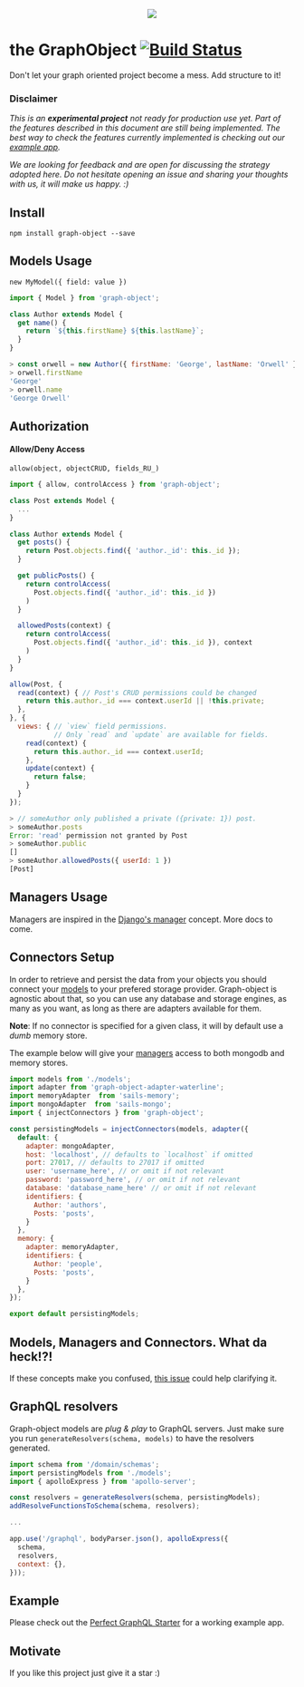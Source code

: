 <p align="center">
  <img src="http://www.pixhoster.info/f/2016-09/d78d3dff14fb32cd46f058c237e1b6ac.jpg" />
</p>

# the GraphObject [![Build Status](https://travis-ci.org/Quadric/graph-object.svg?branch=master)](https://travis-ci.org/Quadric/graph-object)
Don't let your graph oriented project become a mess. Add structure to it!

### Disclaimer

_This is an **experimental project** not ready for production use yet.
Part of the features described in this document are still being implemented.
The best way to check the features currently implemented is checking out our [example app](https://github.com/Quadric/perfect-graphql-starter)._

_We are looking for feedback and are open for discussing the strategy adopted here.
Do not hesitate opening an issue and sharing your thoughts with us, it will make us happy. :)_

## Install
```
npm install graph-object --save
```

## Models Usage
`new MyModel({ field: value })`

```js
import { Model } from 'graph-object';

class Author extends Model {
  get name() {
    return `${this.firstName} ${this.lastName}`;
  }
}
```

```js
> const orwell = new Author({ firstName: 'George', lastName: 'Orwell' });
> orwell.firstName
'George'
> orwell.name
'George Orwell'
```

## Authorization

#### Allow/Deny Access

`allow(object, objectCRUD, fields_RU_)`

```js
import { allow, controlAccess } from 'graph-object';

class Post extends Model {
  ...
}

class Author extends Model {
  get posts() {
    return Post.objects.find({ 'author._id': this._id });
  }

  get publicPosts() {
    return controlAccess(
      Post.objects.find({ 'author._id': this._id })
    )
  }

  allowedPosts(context) {
    return controlAccess(
      Post.objects.find({ 'author._id': this._id }), context
    )
  }
}

allow(Post, {
  read(context) { // Post's CRUD permissions could be changed
    return this.author._id === context.userId || !this.private;
  },
}, {
  views: { // `view` field permissions.
           // Only `read` and `update` are available for fields.
    read(context) {
      return this.author._id === context.userId;
    },
    update(context) {
      return false;
    }
  }
});
```

```js
> // someAuthor only published a private ({private: 1}) post.
> someAuthor.posts
Error: 'read' permission not granted by Post
> someAuthor.public
[]
> someAuthor.allowedPosts({ userId: 1 })
[Post]
```

## Managers Usage

Managers are inspired in the [Django's manager](https://docs.djangoproject.com/en/1.10/topics/db/managers/) concept. More docs to come.


## Connectors Setup

In order to retrieve and persist the data from your objects you should connect your [models](#Models-Usage)
to your prefered storage provider. Graph-object is agnostic about that, so you can use any database and storage engines,
as many as you want, as long as there are adapters available for them.

**Note**: If no connector is specified for a given class, it will by default use a _dumb_ memory store.

The example below will give your [managers](#Managers-Usage) access to both mongodb and memory stores.

```js
import models from './models';
import adapter from 'graph-object-adapter-waterline';
import memoryAdapter  from 'sails-memory';
import mongoAdapter  from 'sails-mongo';
import { injectConnectors } from 'graph-object';

const persistingModels = injectConnectors(models, adapter({
  default: {
    adapter: mongoAdapter,
    host: 'localhost', // defaults to `localhost` if omitted
    port: 27017, // defaults to 27017 if omitted
    user: 'username_here', // or omit if not relevant
    password: 'password_here', // or omit if not relevant
    database: 'database_name_here' // or omit if not relevant
    identifiers: {
      Author: 'authors',
      Posts: 'posts',
    }
  },
  memory: {
    adapter: memoryAdapter,
    identifiers: {
      Author: 'people',
      Posts: 'posts',
    }
  },
});

export default persistingModels;
```

## Models, Managers and Connectors. What da heck!?!

If these concepts make you confused, [this issue](https://github.com/apollostack/apollo-server/issues/118) could help clarifying it.


## GraphQL resolvers

Graph-object models are _plug & play_ to GraphQL servers. Just make sure you run `generateResolvers(schema, models)`
to have the resolvers generated.

```js
import schema from '/domain/schemas';
import persistingModels from './models';
import { apolloExpress } from 'apollo-server';

const resolvers = generateResolvers(schema, persistingModels);
addResolveFunctionsToSchema(schema, resolvers);

...

app.use('/graphql', bodyParser.json(), apolloExpress({
  schema,
  resolvers,
  context: {},
}));
```

## Example

Please check out the [Perfect GraphQL Starter](https://github.com/Quadric/perfect-graphql-starter) for a working example app.

## Motivate
If you like this project just give it a star :)
